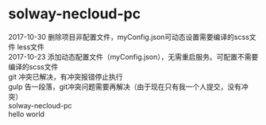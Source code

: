 # solway-necloud-pc
2017-10-30 删除项目非配置文件，myConfig.json可动态设置需要编译的scss文件 less文件  
2017-10-23 添加动态配置文件（myConfig.json），无需重启服务。可配置不需要编译的scss文件  
git 冲突已解决，有冲突报错停止执行  
gulp 告一段落，git冲突问题需要再解决（由于现在只有我一个人提交，没有冲突）  
solway-necloud-pc  
hello world
